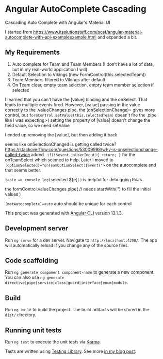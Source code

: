 # Angular AutoComplete Cascading

Cascading Auto Complete with Angular's Material UI

I started from  https://www.itsolutionstuff.com/post/angular-material-autocomplete-with-api-exampleexample.html and expanded a bit.

## My Requirements

1. Auto complete for Team and Team Members (I don't have a lot of data, but in my real-world application I will)
1. Default Selection to Vikings (new FormControl(this.selectedTeam))
1. Team Members filtered to Vikings after default
1. On Team clear, empty team selection, empty team member selection if selected

I learned that you can't have the [value] binding and the onSelect. That leads to multiple events fired.
However, [value] passing in the value correctly to the .valueChanges.pipe. the (onSelectionChange)= gives more control, but `formControl.setValue(this.selectedTeam)` doesn't fire the .pipe like I was expecting:-(
setting the property of [value] doesn't change the field value, so we need setValue

I ended up removing the [value], but then adding it back


seems like onSelectionChanged is getting called twice? https://stackoverflow.com/questions/53009998/why-is-onselectionchange-called-twice
added ` if(!$event.isUserInput){ return; }` for the onTeamSelect which seemed to help.
Later I moved to ` (optionSelected)="onTeamOptionSelect($event)">` on the autocomplete and that seems better.

`tap(e => console.log(`selected ${e}`))` is helpful for debugging RxJs.

the formControl.valueChanges.pipe(
  // needs startWith('')  to fill the initial values
)

`[matAutocomplete]=auto` auto should be unique for each control

This project was generated with [Angular CLI](https://github.com/angular/angular-cli) version 13.1.3.

## Development server

Run `ng serve` for a dev server. Navigate to `http://localhost:4200/`. The app will automatically reload if you change any of the source files.

## Code scaffolding

Run `ng generate component component-name` to generate a new component. You can also use `ng generate directive|pipe|service|class|guard|interface|enum|module`.

## Build

Run `ng build` to build the project. The build artifacts will be stored in the `dist/` directory.

## Running unit tests

Run `ng test` to execute the unit tests via [Karma](https://karma-runner.github.io).

Tests are written using [Testing Library](https://github.com/testing-library). See more [in my blog post](https://alignedev.net/blog/2022/testing-library-angular).